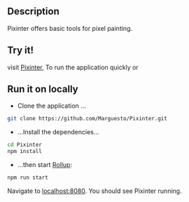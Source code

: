 ## Description
Pixinter offers basic tools for pixel painting.

## Try it!
visit [Pixinter](https://pixinter.vercel.app/), To run the application quickly or

## Run it on locally

- Clone the application ... 
```bash
git clone https://github.com/Marguesto/Pixinter.git
```
- ...Install the dependencies...

```bash
cd Pixinter
npm install
```
- ...then start [Rollup](https://rollupjs.org):

```bash
npm run start
```
Navigate to [localhost:8080](http://localhost:8080). You should see Pixinter running. 
